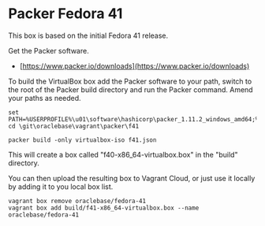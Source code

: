 # Packer Fedora 41

This box is based on the initial Fedora 41 release.

Get the Packer software.

* [https://www.packer.io/downloads](https://www.packer.io/downloads)

To build the VirtualBox box add the Packer software to your path, switch to the root of the Packer build directory and run the Packer command. Amend your paths as needed.

```
set PATH=%USERPROFILE%\u01\software\hashicorp\packer_1.11.2_windows_amd64;%PATH%
cd \git\oraclebase\vagrant\packer\f41

packer build -only virtualbox-iso f41.json
```

This will create a box called "f40-x86_64-virtualbox.box" in the "build" directory.

You can then upload the resulting box to Vagrant Cloud, or just use it locally by adding it to you local box list.

```
vagrant box remove oraclebase/fedora-41
vagrant box add build/f41-x86_64-virtualbox.box --name oraclebase/fedora-41
```
